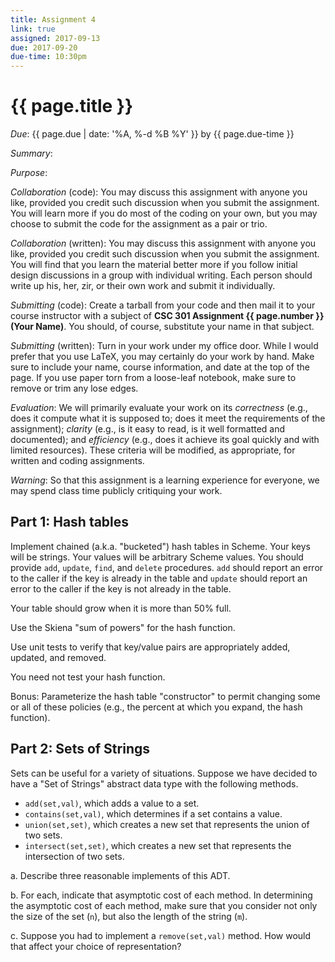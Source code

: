 ```yaml
---
title: Assignment 4
link: true
assigned: 2017-09-13
due: 2017-09-20
due-time: 10:30pm
---
```

# {{ page.title }}

*Due*: {{ page.due | date: '%A, %-d %B %Y' }} by {{ page.due-time }}

*Summary*:

*Purpose*:

*Collaboration* (code): You may discuss this assignment with anyone you
like, provided you credit such discussion when you submit the assignment.
You will learn more if you do most of the coding on your own, but you
may choose to submit the code for the assignment as a pair or trio.

*Collaboration* (written): You may discuss this assignment with anyone you
like, provided you credit such discussion when you submit the assignment.
You will find that you learn the material better more if you follow 
initial design discussions in a group with individual writing.  Each 
person should write up his, her, zir, or their own work and submit it
individually.

*Submitting* (code): Create a tarball from your code and then mail it
to your course instructor with a subject of **CSC 301 Assignment {{
page.number }} (Your Name)**.  You should, of course, substitute your
name in that subject.

*Submitting* (written): Turn in your work under my office door.  While I
would prefer that you use LaTeX, you may certainly do your work by hand.
Make sure to include your name, course information, and date at the
top of the page.  If you use paper torn from a loose-leaf notebook,
make sure to remove or trim any lose edges.

*Evaluation*: We will primarily evaluate your work on its *correctness*
(e.g., does it compute what it is supposed to; does it meet the
requirements of the assignment); *clarity* (e.g., is it easy to read,
is it well formatted and documented); and *efficiency* (e.g., does it
achieve its goal quickly and with limited resources).  These criteria
will be modified, as appropriate, for written and coding assignments.

*Warning*: So that this assignment is a learning experience for everyone,
we may spend class time publicly critiquing your work.

## Part 1: Hash tables

Implement chained (a.k.a. "bucketed") hash tables in Scheme.
Your keys will be strings.  Your values will be arbitrary Scheme
values.  You should provide `add`, `update`, `find`, and `delete`
procedures.  `add` should report an error to the caller if the key
is already in the table and `update` should report an error to the
caller if the key is not already in the table.

Your table should grow when it is more than 50% full.

Use the Skiena "sum of powers" for the hash function.

Use unit tests to verify that key/value pairs are appropriately added,
updated, and removed.

You need not test your hash function.

Bonus: Parameterize the hash table "constructor" to permit changing some 
or all of these policies (e.g., the percent at which you expand, the
hash function).

## Part 2: Sets of Strings

Sets can be useful for a variety of situations.  Suppose we have decided
to have a "Set of Strings" abstract data type with the following methods.

* `add(set,val)`, which adds a value to a set.
* `contains(set,val)`, which determines if a set contains a value.
* `union(set,set)`, which creates a new set that represents the union
  of two sets.
* `intersect(set,set)`, which creates a new set that represents the
  intersection of two sets.

a. Describe three reasonable implements of this ADT.

b. For each, indicate that asymptotic cost of each method.  In determining
the asymptotic cost of each method, make sure that you consider not only
the size of the set (`n`), but also the length of the string (`m`).

c. Suppose you had to implement a `remove(set,val)` method.  How would
that affect your choice of representation?

